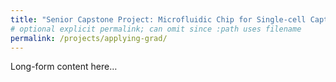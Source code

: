 ```yaml
---
title: "Senior Capstone Project: Microfluidic Chip for Single-cell Capture"
# optional explicit permalink; can omit since :path uses filename
permalink: /projects/applying-grad/
---
```

Long-form content here…
